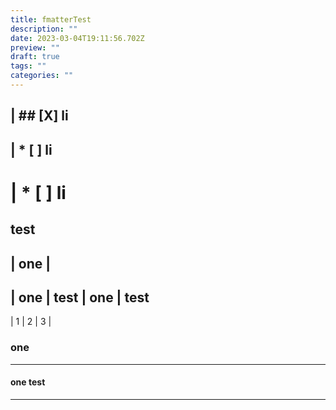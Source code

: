 ```yaml
---
title: fmatterTest
description: ""
date: 2023-03-04T19:11:56.702Z
preview: ""
draft: true
tags: ""
categories: ""
---
```



| ## [X] li
---
| * [ ] li
---
| * [ ] li
===
## **test**

| one |
---
| one | test | one | test
---
| 1 | 2 | 3 |
### one 
---
#### one test 
---
